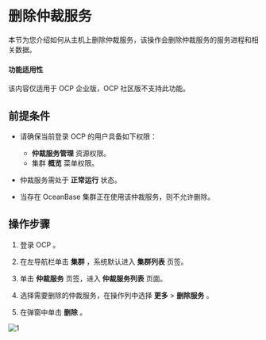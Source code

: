 # 删除仲裁服务

本节为您介绍如何从主机上删除仲裁服务，该操作会删除仲裁服务的服务进程和相关数据。

<main id="notice" type='notice'>
<h4>功能适用性</h4>
<p>该内容仅适用于 OCP 企业版，OCP 社区版不支持此功能。</p>
</main>

## 前提条件

* 请确保当前登录 OCP 的用户具备如下权限：

  * **仲裁服务管理** 资源权限。
  * 集群 **概览** 菜单权限。

* 仲裁服务需处于 **正常运行** 状态。
* 当存在 OceanBase 集群正在使用该仲裁服务，则不允许删除。

## 操作步骤

1. 登录 OCP 。

2. 在左导航栏单击 **集群** ，系统默认进入 **集群列表** 页签。

3. 单击 **仲裁服务** 页签，进入 **仲裁服务列表** 页面。

4. 选择需要删除的仲裁服务，在操作列中选择 **更多** > **删除服务** 。

5. 在弹窗中单击 **删除** 。

![1](https://obbusiness-private.oss-cn-shanghai.aliyuncs.com/doc/img/ocp/422/%E5%88%A0%E9%99%A4%E4%BB%B2%E8%A3%81%E6%9C%8D%E5%8A%A1.png)
